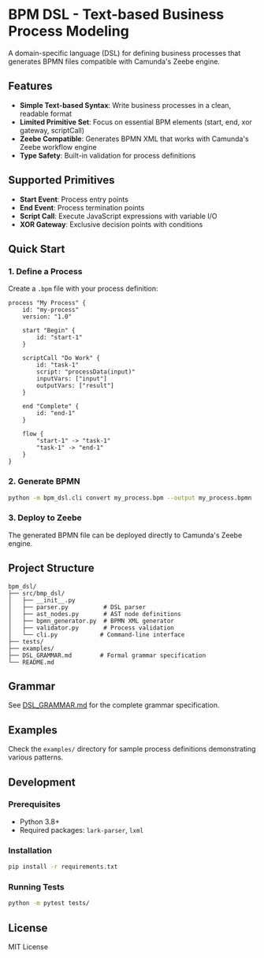 # BPM DSL - Text-based Business Process Modeling

A domain-specific language (DSL) for defining business processes that generates BPMN files compatible with Camunda's Zeebe engine.

## Features

- **Simple Text-based Syntax**: Write business processes in a clean, readable format
- **Limited Primitive Set**: Focus on essential BPM elements (start, end, xor gateway, scriptCall)
- **Zeebe Compatible**: Generates BPMN XML that works with Camunda's Zeebe workflow engine
- **Type Safety**: Built-in validation for process definitions

## Supported Primitives

- **Start Event**: Process entry points
- **End Event**: Process termination points  
- **Script Call**: Execute JavaScript expressions with variable I/O
- **XOR Gateway**: Exclusive decision points with conditions

## Quick Start

### 1. Define a Process

Create a `.bpm` file with your process definition:

```bpm
process "My Process" {
    id: "my-process"
    version: "1.0"
    
    start "Begin" {
        id: "start-1"
    }
    
    scriptCall "Do Work" {
        id: "task-1"
        script: "processData(input)"
        inputVars: ["input"]
        outputVars: ["result"]
    }
    
    end "Complete" {
        id: "end-1"
    }
    
    flow {
        "start-1" -> "task-1"
        "task-1" -> "end-1"
    }
}
```

### 2. Generate BPMN

```bash
python -m bpm_dsl.cli convert my_process.bpm --output my_process.bpmn
```

### 3. Deploy to Zeebe

The generated BPMN file can be deployed directly to Camunda's Zeebe engine.

## Project Structure

```
bpm_dsl/
├── src/bmp_dsl/
│   ├── __init__.py
│   ├── parser.py          # DSL parser
│   ├── ast_nodes.py       # AST node definitions
│   ├── bpmn_generator.py  # BPMN XML generator
│   ├── validator.py       # Process validation
│   └── cli.py            # Command-line interface
├── tests/
├── examples/
├── DSL_GRAMMAR.md        # Formal grammar specification
└── README.md
```

## Grammar

See [DSL_GRAMMAR.md](DSL_GRAMMAR.md) for the complete grammar specification.

## Examples

Check the `examples/` directory for sample process definitions demonstrating various patterns.

## Development

### Prerequisites

- Python 3.8+
- Required packages: `lark-parser`, `lxml`

### Installation

```bash
pip install -r requirements.txt
```

### Running Tests

```bash
python -m pytest tests/
```

## License

MIT License
